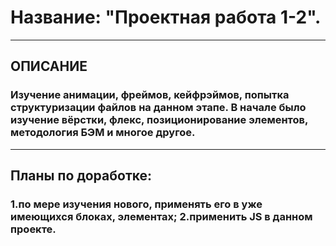 # Название: "Проектная работа 1-2".

---

## ОПИСАНИЕ

### Изучение анимации, фреймов, кейфрэймов, попытка структуризации файлов на данном этапе. В начале было изучение вёрстки, флекс, позиционирование элементов, методология БЭМ и многое другое.

---

## Планы по доработке:

### 1.по мере изучения нового, применять его в уже имеющихся блоках, элементах; 2.применить JS в данном проекте.
